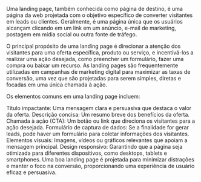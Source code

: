 Uma landing page, também conhecida como página de destino, é uma página da web projetada com o objetivo específico de converter visitantes em leads ou clientes. Geralmente, é uma página única que os usuários alcançam clicando em um link em um anúncio, e-mail de marketing, postagem em mídia social ou outra fonte de tráfego.

O principal propósito de uma landing page é direcionar a atenção dos visitantes para uma oferta específica, produto ou serviço, e incentivá-los a realizar uma ação desejada, como preencher um formulário, fazer uma compra ou baixar um recurso. As landing pages são frequentemente utilizadas em campanhas de marketing digital para maximizar as taxas de conversão, uma vez que são projetadas para serem simples, diretas e focadas em uma única chamada à ação.

Os elementos comuns em uma landing page incluem:

Título impactante: Uma mensagem clara e persuasiva que destaca o valor da oferta.
Descrição concisa: Um resumo breve dos benefícios da oferta.
Chamada à ação (CTA): Um botão ou link que direciona os visitantes para a ação desejada.
Formulário de captura de dados: Se a finalidade for gerar leads, pode haver um formulário para coletar informações dos visitantes.
Elementos visuais: Imagens, vídeos ou gráficos relevantes que apoiam a mensagem principal.
Design responsivo: Garantindo que a página seja otimizada para diferentes dispositivos, como desktops, tablets e smartphones.
Uma boa landing page é projetada para minimizar distrações e manter o foco na conversão, proporcionando uma experiência de usuário eficaz e persuasiva.
